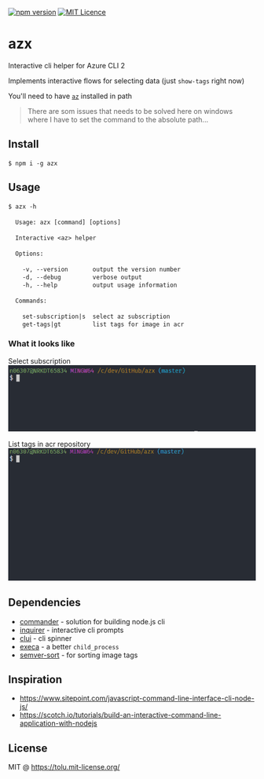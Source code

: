 [![npm version](https://badge.fury.io/js/azx.svg)](https://www.npmjs.com/package/azx) [![MIT Licence](https://badges.frapsoft.com/os/mit/mit.svg?v=103)](https://tolu.mit-license.org/)


# azx
Interactive cli helper for Azure CLI 2

Implements interactive flows for selecting data (just `show-tags` right now)


You'll need to have [`az`](https://docs.microsoft.com/en-us/cli/azure/install-azure-cli?view=azure-cli-latest) installed in path

> There are som issues that needs to be solved here on windows  
> where I have to set the command to the absolute path...

## Install

```
$ npm i -g azx
```

## Usage

```
$ azx -h

  Usage: azx [command] [options]

  Interactive <az> helper

  Options:

    -v, --version       output the version number
    -d, --debug         verbose output
    -h, --help          output usage information

  Commands:

    set-subscription|s  select az subscription
    get-tags|gt         list tags for image in acr
```

### What it looks like
Select subscription  
![select subscription](./gifs/s-example.gif)

List tags in acr repository  
![select subscription](./gifs/gt-example.gif)


## Dependencies

 - [commander](https://www.npmjs.com/package/commander) - solution for building node.js cli
 - [inquirer](https://www.npmjs.com/package/inquirer) - interactive cli prompts
 - [clui](https://www.npmjs.com/package/clui) - cli spinner
 - [execa](https://www.npmjs.com/package/execa) - a better `child_process`
 - [semver-sort](https://www.npmjs.com/package/semver-sort) - for sorting image tags

## Inspiration

 - https://www.sitepoint.com/javascript-command-line-interface-cli-node-js/
 - https://scotch.io/tutorials/build-an-interactive-command-line-application-with-nodejs

## License

MIT @ https://tolu.mit-license.org/
